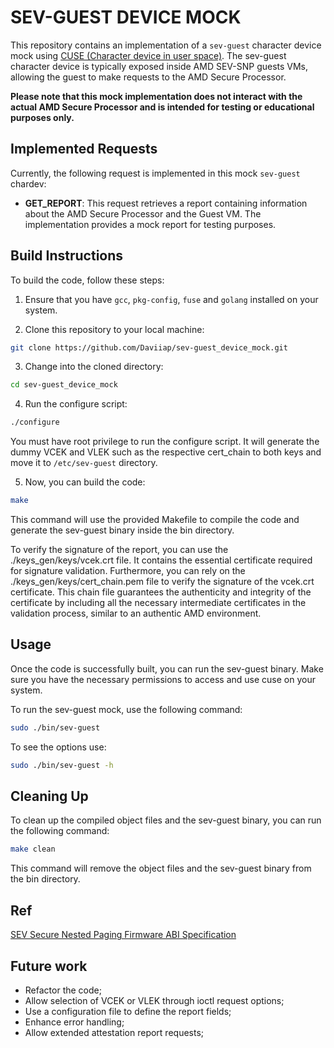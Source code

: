 # SEV-GUEST DEVICE MOCK
This repository contains an implementation of a `sev-guest` character device mock using [CUSE (Character device in user space)](https://github.com/libfuse/libfuse/). The sev-guest character device is typically exposed inside AMD SEV-SNP guests VMs, allowing the guest to make requests to the AMD Secure Processor.

**Please note that this mock implementation does not interact with the actual AMD Secure Processor and is intended for testing or educational purposes only.**

## Implemented Requests

Currently, the following request is implemented in this mock `sev-guest` chardev:

- **GET_REPORT**: This request retrieves a report containing information about the AMD Secure Processor and the Guest VM. The implementation provides a mock report for testing purposes.

## Build Instructions

To build the code, follow these steps:

1. Ensure that you have `gcc`, `pkg-config`, `fuse` and `golang` installed on your system.

2. Clone this repository to your local machine:

```bash
git clone https://github.com/Daviiap/sev-guest_device_mock.git
```

3. Change into the cloned directory:

```bash
cd sev-guest_device_mock
```

4. Run the configure script:

```bash
./configure
```

You must have root privilege to run the configure script. It will generate the dummy VCEK and VLEK such as the respective cert_chain to both keys and move it to `/etc/sev-guest` directory.

5. Now, you can build the code:

```bash
make
```

This command will use the provided Makefile to compile the code and generate the sev-guest binary inside the bin directory.

To verify the signature of the report, you can use the ./keys_gen/keys/vcek.crt file. It contains the essential certificate required for signature validation. Furthermore, you can rely on the ./keys_gen/keys/cert_chain.pem file to verify the signature of the vcek.crt certificate. This chain file guarantees the authenticity and integrity of the certificate by including all the necessary intermediate certificates in the validation process, similar to an authentic AMD environment.

## Usage
Once the code is successfully built, you can run the sev-guest binary. Make sure you have the necessary permissions to access and use cuse on your system.

To run the sev-guest mock, use the following command:

```bash
sudo ./bin/sev-guest
```

To see the options use:

```bash
sudo ./bin/sev-guest -h
```

## Cleaning Up
To clean up the compiled object files and the sev-guest binary, you can run the following command:

```bash
make clean
```

This command will remove the object files and the sev-guest binary from the bin directory.

## Ref

[SEV Secure Nested Paging Firmware ABI Specification](https://www.amd.com/system/files/TechDocs/56860.pdf)

## Future work

* Refactor the code;
* Allow selection of VCEK or VLEK through ioctl request options;
* Use a configuration file to define the report fields;
* Enhance error handling;
* Allow extended attestation report requests;
